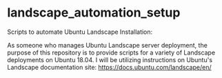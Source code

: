 # landscape_automation_setup
Scripts to automate Ubuntu Landscape Installation:

As someone who manages Ubuntu Landscape server deployment, the purpose of this repository is to provide scripts for a variety of Landscape deployments on Ubuntu 18.04.  I will be utilizing instructions on Ubuntu's Landscape documentation site: https://docs.ubuntu.com/landscape/en/


